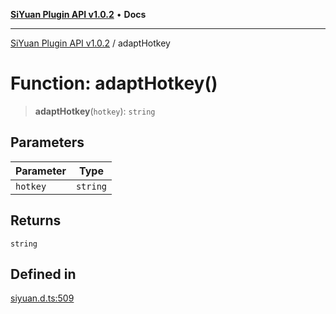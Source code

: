 [**SiYuan Plugin API v1.0.2**](../README.md) • **Docs**

---

[SiYuan Plugin API v1.0.2](../README.md) / adaptHotkey

# Function: adaptHotkey()

> **adaptHotkey**(`hotkey`): `string`

## Parameters

| Parameter | Type     |
| --------- | -------- |
| `hotkey`  | `string` |

## Returns

`string`

## Defined in

[siyuan.d.ts:509](https://github.com/siyuan-note/petal/tree/main/siyuan.d.ts#L509)
